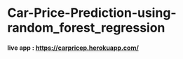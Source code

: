 # Car-Price-Prediction-using-random_forest_regression

#### live app : https://carpricep.herokuapp.com/

